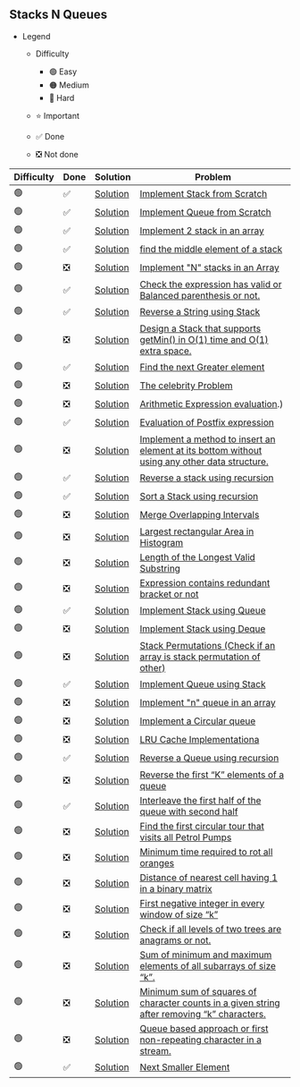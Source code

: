 ## Stacks N Queues

- Legend
    - Difficulty
        - :green_circle: Easy
        - :orange_circle: Medium
        - :red_circle: Hard

    - :star: Important
    - :white_check_mark: Done
    - :negative_squared_cross_mark: Not done


| Difficulty       | Done                          | Solution                                      | Problem                                                                                                                                                                                                                                                                                                            |
| -------------    | ------------------------------ |-----------------------------------------------| ------------------------------------------------------------------------------------------------------------------------------------------------------------------------------------------------------------------------------------------------------------------------------------------------------------------ |
| :green_circle:     | :white_check_mark:  | [Solution](implementStack.java)               | [Implement Stack from Scratch](https://www.tutorialspoint.com/javaexamples/data_stack.htm)
| :green_circle:     | :white_check_mark:  | [Solution](implementQueue.java)               | [Implement Queue from Scratch](https://www.geeksforgeeks.org/queue-set-1introduction-and-array-implementation/)
| :green_circle:     |:white_check_mark:  | [Solution](twoStacks.java)                    | [Implement 2 stack in an array](https://practice.geeksforgeeks.org/problems/implement-two-stacks-in-an-array/1)
| :green_circle:     | :white_check_mark:  | [Solution](OperationsOnMiddleOfStack.java)    | [find the middle element of a stack](https://www.geeksforgeeks.org/design-a-stack-with-find-middle-operation/)
| :green_circle:     | :negative_squared_cross_mark:  | [Solution](ReverseAnArray.java)               | [Implement "N" stacks in an Array](https://www.geeksforgeeks.org/efficiently-implement-k-stacks-single-array/)
| :green_circle:     | :white_check_mark: | [Solution](balancedparentheses.java)          | [Check the expression has valid or Balanced parenthesis or not.](https://practice.geeksforgeeks.org/problems/parenthesis-checker/0)
| :green_circle:     | :white_check_mark:  | [Solution](reverseStringUsingStack.java)      | [Reverse a String using Stack](https://practice.geeksforgeeks.org/problems/reverse-a-string-using-stack/1)
| :green_circle:     | :negative_squared_cross_mark:  | [Solution](ReverseAnArray.java)               | [Design a Stack that supports getMin() in O(1) time and O(1) extra space.](https://practice.geeksforgeeks.org/problems/special-stack/1)
| :green_circle:     |  :white_check_mark:  | [Solution](NextGreaterElement.java)               | [Find the next Greater element](https://practice.geeksforgeeks.org/problems/next-larger-element/0)
| :green_circle:     | :negative_squared_cross_mark:  | [Solution](ReverseAnArray.java)               | [The celebrity Problem](https://practice.geeksforgeeks.org/problems/the-celebrity-problem/1)
| :green_circle:     | :negative_squared_cross_mark:  | [Solution](ReverseAnArray.java)               | [Arithmetic Expression evaluation](https://www.geeksforgeeks.org/arithmetic-expression-evalution/#:~:text=The%20stack%20organization%20is%20very,i.e.%2C%20A%20%2B%20B).)
| :green_circle:     | :white_check_mark:  | [Solution](evaluationOfPostFixOperation.java) | [Evaluation of Postfix expression](https://practice.geeksforgeeks.org/problems/evaluation-of-postfix-expression/0)
| :green_circle:     | :negative_squared_cross_mark:  | [Solution](ReverseAnArray.java)               | [Implement a method to insert an element at its bottom without using any other data structure.](https://stackoverflow.com/questions/45130465/inserting-at-the-end-of-stack)
| :green_circle:     | :white_check_mark: | [Solution](ReverseStackUsingRecursion.java)   | [Reverse a stack using recursion](https://www.geeksforgeeks.org/reverse-a-stack-using-recursion/)
| :green_circle:     | :white_check_mark:  | [Solution](SortStack.java)                    | [Sort a Stack using recursion](https://practice.geeksforgeeks.org/problems/sort-a-stack/1)
| :green_circle:     | :negative_squared_cross_mark:  | [Solution](ReverseAnArray.java)               | [Merge Overlapping Intervals](https://practice.geeksforgeeks.org/problems/overlapping-intervals/0)
| :green_circle:     | :negative_squared_cross_mark:  | [Solution](ReverseAnArray.java)               | [Largest rectangular Area in Histogram](https://practice.geeksforgeeks.org/problems/maximum-rectangular-area-in-a-histogram/0)
| :green_circle:     | :negative_squared_cross_mark:  | [Solution](ReverseAnArray.java)               | [Length of the Longest Valid Substring](https://practice.geeksforgeeks.org/problems/valid-substring0624/1)
| :green_circle:     | :negative_squared_cross_mark:  | [Solution](ReverseAnArray.java)               | [Expression contains redundant bracket or not](https://www.geeksforgeeks.org/expression-contains-redundant-bracket-not/)
| :green_circle:     | :white_check_mark:  | [Solution](StacksUsingTwoQueues.java)         | [Implement Stack using Queue](https://practice.geeksforgeeks.org/problems/stack-using-two-queues/1)
| :green_circle:     | :negative_squared_cross_mark:  | [Solution](ReverseAnArray.java)               | [Implement Stack using Deque](https://www.geeksforgeeks.org/implement-stack-queue-using-deque/)
| :green_circle:     | :negative_squared_cross_mark:  | [Solution](ReverseAnArray.java)               | [Stack Permutations (Check if an array is stack permutation of other)](https://www.geeksforgeeks.org/stack-permutations-check-if-an-array-is-stack-permutation-of-other/)
| :green_circle:     | :white_check_mark: | [Solution](QueueUSingTwoStacks.java)          | [Implement Queue using Stack](https://practice.geeksforgeeks.org/problems/queue-using-two-stacks/1)
| :green_circle:     | :negative_squared_cross_mark:  | [Solution](ReverseAnArray.java)               | [Implement "n" queue in an array](https://www.geeksforgeeks.org/efficiently-implement-k-queues-single-array/)
| :green_circle:     | :negative_squared_cross_mark:  | [Solution](ReverseAnArray.java)               | [Implement a Circular queue](https://www.geeksforgeeks.org/circular-queue-set-1-introduction-array-implementation/)
| :green_circle:     | :negative_squared_cross_mark:  | [Solution](ReverseAnArray.java)               | [LRU Cache Implementationa](https://practice.geeksforgeeks.org/problems/lru-cache/1)
| :green_circle:     | :white_check_mark:  | [Solution](ReverseQueueWithRecursion.java)               | [Reverse a Queue using recursion](https://practice.geeksforgeeks.org/problems/queue-reversal/1)
| :green_circle:     | :negative_squared_cross_mark:  | [Solution](ReverseAnArray.java)               | [Reverse the first “K” elements of a queue](https://practice.geeksforgeeks.org/problems/reverse-first-k-elements-of-queue/1)
| :green_circle:     | :white_check_mark: | [Solution](InterleaveFirstHalfAndSecondHalf.java)               | [Interleave the first half of the queue with second half](https://www.geeksforgeeks.org/interleave-first-half-queue-second-half/)
| :green_circle:     | :negative_squared_cross_mark:  | [Solution](ReverseAnArray.java)               | [Find the first circular tour that visits all Petrol Pumps](https://practice.geeksforgeeks.org/problems/circular-tour/1)
| :green_circle:     | :negative_squared_cross_mark:  | [Solution](ReverseAnArray.java)               | [Minimum time required to rot all oranges](https://practice.geeksforgeeks.org/problems/rotten-oranges/0)
| :green_circle:     | :negative_squared_cross_mark:  | [Solution](ReverseAnArray.java)               | [Distance of nearest cell having 1 in a binary matrix](https://practice.geeksforgeeks.org/problems/distance-of-nearest-cell-having-1/0)
| :green_circle:     | :negative_squared_cross_mark:  | [Solution](ReverseAnArray.java)               | [First negative integer in every window of size “k”](https://practice.geeksforgeeks.org/problems/first-negative-integer-in-every-window-of-size-k/0)
| :green_circle:     | :negative_squared_cross_mark:  | [Solution](ReverseAnArray.java)               | [Check if all levels of two trees are anagrams or not.](https://www.geeksforgeeks.org/check-if-all-levels-of-two-trees-are-anagrams-or-not/)
| :green_circle:     | :negative_squared_cross_mark:  | [Solution](ReverseAnArray.java)               | [Sum of minimum and maximum elements of all subarrays of size “k”.](https://www.geeksforgeeks.org/sum-minimum-maximum-elements-subarrays-size-k/)
| :green_circle:     | :negative_squared_cross_mark:  | [Solution](ReverseAnArray.java)               | [Minimum sum of squares of character counts in a given string after removing “k” characters.](https://practice.geeksforgeeks.org/problems/game-with-string/0)
| :green_circle:     | :negative_squared_cross_mark:  | [Solution](ReverseAnArray.java)               | [Queue based approach or first non-repeating character in a stream.](https://practice.geeksforgeeks.org/problems/first-non-repeating-character-in-a-stream/0)
| :green_circle:     | :white_check_mark: | [Solution](NextSmallerElement.java)               | [Next Smaller Element](https://www.geeksforgeeks.org/next-smaller-element/)                                                                                                                                                                                                                                        
   
